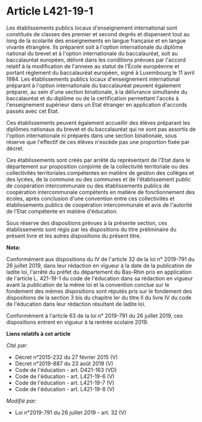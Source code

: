 # Article L421-19-1

Les établissements publics locaux d'enseignement international sont constitués de classes des premier et second degrés et
dispensent tout au long de la scolarité des enseignements en langue française et en langue vivante étrangère. Ils préparent
soit à l'option internationale du diplôme national du brevet et à l'option internationale du baccalauréat, soit au
baccalauréat européen, délivré dans les conditions prévues par l'accord relatif à la modification de l'annexe au statut de
l'École européenne et portant règlement du baccalauréat européen, signé à Luxembourg le 11 avril 1984. Les établissements
publics locaux d'enseignement international préparant à l'option internationale du baccalauréat peuvent également préparer,
au sein d'une section binationale, à la délivrance simultanée du baccalauréat et du diplôme ou de la certification permettant
l'accès à l'enseignement supérieur dans un Etat étranger en application d'accords passés avec cet Etat.

Ces établissements peuvent également accueillir des élèves préparant les diplômes nationaux du brevet et du baccalauréat qui
ne sont pas assortis de l'option internationale ni préparés dans une section binationale, sous réserve que l'effectif de ces
élèves n'excède pas une proportion fixée par décret.

Ces établissements sont créés par arrêté du représentant de l'Etat dans le département sur proposition conjointe de la
collectivité territoriale ou des collectivités territoriales compétentes en matière de gestion des collèges et des lycées, de
la commune ou des communes et de l'établissement public de coopération intercommunale ou des établissements publics de
coopération intercommunale compétents en matière de fonctionnement des écoles, après conclusion d'une convention entre ces
collectivités et établissements publics de coopération intercommunale et avis de l'autorité de l'Etat compétente en matière
d'éducation.

Sous réserve des dispositions prévues à la présente section, ces établissements sont régis par les dispositions du titre
préliminaire du présent livre et les autres dispositions du présent titre.

**Nota:**

Conformément aux dispositions du IV de l'article 32 de la loi n° 2019-791 du 26 juillet 2019, dans leur rédaction en vigueur
à la date de la publication de ladite loi, l'arrêté du préfet du département du Bas-Rhin pris en application de l'article L.
421-19-1 du code de l'éducation dans sa rédaction en vigueur avant la publication de la même loi et la convention conclue sur
le fondement des mêmes dispositions sont réputés pris sur le fondement des dispositions de la section 3 bis du chapitre Ier
du titre II du livre IV du code de l'éducation dans leur rédaction résultant de ladite loi.

Conformément à l'article 63 de la loi n° 2019-791 du 26 juillet 2019, ces dispositions entrent en vigueur à la rentrée
scolaire 2019.

**Liens relatifs à cet article**

_Cité par_:

  - Décret n°2015-232 du 27 février 2015 (V)
  - Décret n°2019-887 du 23 août 2019 (V)
  - Code de l'éducation - art. D421-163 (VD)
  - Code de l'éducation - art. L421-19-6 (V)
  - Code de l'éducation - art. L421-19-7 (V)
  - Code de l'éducation - art. L421-19-8 (V)

_Modifié par_:

  - Loi n°2019-791 du 26 juillet 2019 - art. 32 (V)
